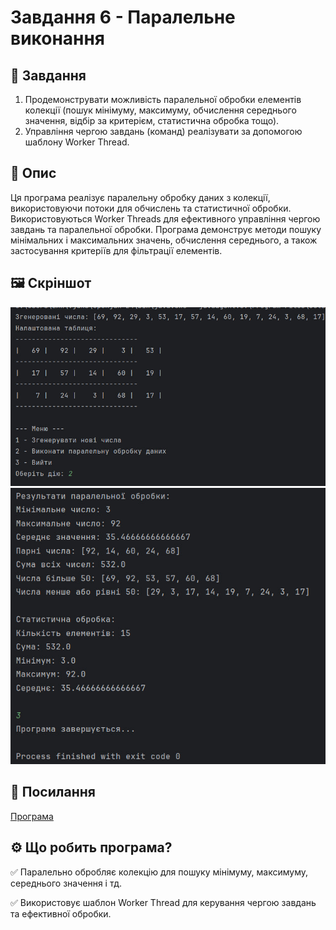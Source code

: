 # Завдання 6 - Паралельне виконання
## 📌 Завдання
1. Продемонструвати можливість паралельної обробки елементів колекції (пошук мінімуму, максимуму, обчислення середнього значення, відбір за критерієм, статистична обробка тощо).
2. Управління чергою завдань (команд) реалізувати за допомогою шаблону Worker Thread.
## 📖 Опис
Ця програма реалізує паралельну обробку даних з колекції, використовуючи потоки для обчислень та статистичної обробки. Використовуються Worker Threads для ефективного управління чергою завдань та паралельної обробки. Програма демонструє методи пошуку мінімальних і максимальних значень, обчислення середнього, а також застосування критеріїв для фільтрації елементів.
## 🖼️ Скріншот
![task6.1.jpg](../../../image/task6.1.jpg) ![task6.2.jpg](../../../image/task6.2.jpg)
## 🔗 Посилання
[Програма](https://github.com/ElinaBohomaz/OOP.Bohomaz/blob/main/OOP/src/task6/Main.java)
## ⚙️ Що робить програма?
✅ Паралельно обробляє колекцію для пошуку мінімуму, максимуму, середнього значення і тд.

✅ Використовує шаблон Worker Thread для керування чергою завдань та ефективної обробки.
